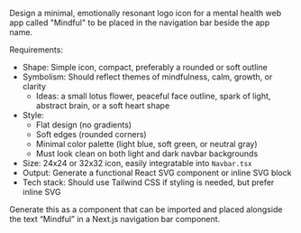 Design a minimal, emotionally resonant logo icon for a mental health web app called "Mindful" to be placed in the navigation bar beside the app name.

Requirements:
- Shape: Simple icon, compact, preferably a rounded or soft outline
- Symbolism: Should reflect themes of mindfulness, calm, growth, or clarity
  - Ideas: a small lotus flower, peaceful face outline, spark of light, abstract brain, or a soft heart shape
- Style:
  - Flat design (no gradients)
  - Soft edges (rounded corners)
  - Minimal color palette (light blue, soft green, or neutral gray)
  - Must look clean on both light and dark navbar backgrounds
- Size: 24x24 or 32x32 icon, easily integratable into `Navbar.tsx`
- Output: Generate a functional React SVG component or inline SVG block
- Tech stack: Should use Tailwind CSS if styling is needed, but prefer inline SVG

Generate this as a component that can be imported and placed alongside the text “Mindful” in a Next.js navigation bar component.
